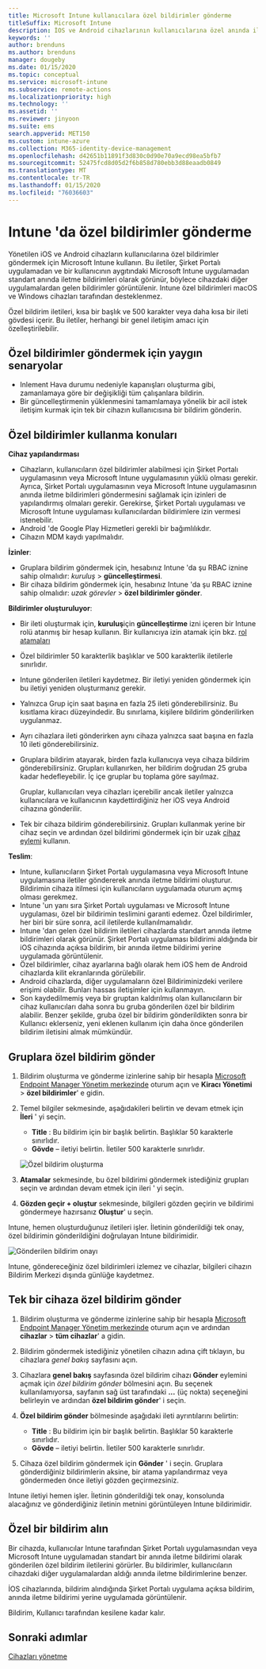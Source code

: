```yaml
---
title: Microsoft Intune kullanıcılara özel bildirimler gönderme
titleSuffix: Microsoft Intune
description: İOS ve Android cihazlarının kullanıcılarına özel anında iletme bildirimleri oluşturmak ve göndermek için Intune 'U kullanın
keywords: ''
author: brenduns
ms.author: brenduns
manager: dougeby
ms.date: 01/15/2020
ms.topic: conceptual
ms.service: microsoft-intune
ms.subservice: remote-actions
ms.localizationpriority: high
ms.technology: ''
ms.assetid: ''
ms.reviewer: jinyoon
ms.suite: ems
search.appverid: MET150
ms.custom: intune-azure
ms.collection: M365-identity-device-management
ms.openlocfilehash: d42651b11891f3d830c0d90e70a9ecd98ea5bfb7
ms.sourcegitcommit: 52475fcd8d05d2f6b858d780ebb3d88eaadb0849
ms.translationtype: MT
ms.contentlocale: tr-TR
ms.lasthandoff: 01/15/2020
ms.locfileid: "76036603"
---
```

# <a name="send-custom-notifications-in-intune"></a>Intune 'da özel bildirimler gönderme  

Yönetilen iOS ve Android cihazların kullanıcılarına özel bildirimler göndermek için Microsoft Intune kullanın. Bu iletiler, Şirket Portalı uygulamadan ve bir kullanıcının aygıtındaki Microsoft Intune uygulamadan standart anında iletme bildirimleri olarak görünür, böylece cihazdaki diğer uygulamalardan gelen bildirimler görüntülenir. Intune özel bildirimleri macOS ve Windows cihazları tarafından desteklenmez.   

Özel bildirim iletileri, kısa bir başlık ve 500 karakter veya daha kısa bir ileti gövdesi içerir. Bu iletiler, herhangi bir genel iletişim amacı için özelleştirilebilir.

## <a name="common-scenarios-for-sending-custom-notifications"></a>Özel bildirimler göndermek için yaygın senaryolar  

- Inlement Hava durumu nedeniyle kapanışları oluşturma gibi, zamanlamaya göre bir değişikliği tüm çalışanlara bildirin.
- Bir güncelleştirmenin yüklenmesini tamamlamaya yönelik bir acil istek iletişim kurmak için tek bir cihazın kullanıcısına bir bildirim gönderin. 

## <a name="considerations-for-using-custom-notifications"></a>Özel bildirimler kullanma konuları

**Cihaz yapılandırması** 

- Cihazların, kullanıcıların özel bildirimler alabilmesi için Şirket Portalı uygulamasının veya Microsoft Intune uygulamasının yüklü olması gerekir. Ayrıca, Şirket Portalı uygulamasının veya Microsoft Intune uygulamasının anında iletme bildirimleri göndermesini sağlamak için izinleri de yapılandırmış olmaları gerekir. Gerekirse, Şirket Portalı uygulaması ve Microsoft Intune uygulaması kullanıcılardan bildirimlere izin vermesi istenebilir.  
- Android 'de Google Play Hizmetleri gerekli bir bağımlılıkdır.  
- Cihazın MDM kaydı yapılmalıdır.

**İzinler**:
- Gruplara bildirim göndermek için, hesabınız Intune 'da şu RBAC iznine sahip olmalıdır: *kuruluş* > **güncelleştirmesi**.
- Bir cihaza bildirim göndermek için, hesabınız Intune 'da şu RBAC iznine sahip olmalıdır: *uzak görevler* > **özel bildirimler gönder**.

**Bildirimler oluşturuluyor**:  
- Bir ileti oluşturmak için, **kuruluş**için **güncelleştirme** izni içeren bir Intune rolü atanmış bir hesap kullanın. Bir kullanıcıya izin atamak için bkz. [rol atamaları](../fundamentals/role-based-access-control.md#role-assignments)  
- Özel bildirimler 50 karakterlik başlıklar ve 500 karakterlik iletilerle sınırlıdır.  
- Intune gönderilen iletileri kaydetmez. Bir iletiyi yeniden göndermek için bu iletiyi yeniden oluşturmanız gerekir.  
- Yalnızca Grup için saat başına en fazla 25 ileti gönderebilirsiniz. Bu kısıtlama kiracı düzeyindedir. Bu sınırlama, kişilere bildirim gönderilirken uygulanmaz.
- Ayrı cihazlara ileti gönderirken aynı cihaza yalnızca saat başına en fazla 10 ileti gönderebilirsiniz. 
- Gruplara bildirim atayarak, birden fazla kullanıcıya veya cihaza bildirim gönderebilirsiniz. Grupları kullanırken, her bildirim doğrudan 25 gruba kadar hedefleyebilir. İç içe gruplar bu toplama göre sayılmaz.  

  Gruplar, kullanıcıları veya cihazları içerebilir ancak iletiler yalnızca kullanıcılara ve kullanıcının kaydettirdiğiniz her iOS veya Android cihazına gönderilir.  
- Tek bir cihaza bildirim gönderebilirsiniz. Grupları kullanmak yerine bir cihaz seçin ve ardından özel bildirimi göndermek için bir uzak [cihaz eylemi](device-management.md#available-device-actions) kullanın.  

**Teslim**:  
- Intune, kullanıcıların Şirket Portalı uygulamasına veya Microsoft Intune uygulamasına iletiler göndererek anında iletme bildirimi oluşturur. Bildirimin cihaza itilmesi için kullanıcıların uygulamada oturum açmış olması gerekmez.  
- Intune 'un yanı sıra Şirket Portalı uygulaması ve Microsoft Intune uygulaması, özel bir bildirimin teslimini garanti edemez. Özel bildirimler, her biri bir süre sonra, acil iletilerde kullanılmamalıdır.  
- Intune 'dan gelen özel bildirim iletileri cihazlarda standart anında iletme bildirimleri olarak görünür. Şirket Portalı uygulaması bildirimi aldığında bir iOS cihazında açıksa bildirim, bir anında iletme bildirimi yerine uygulamada görüntülenir.  
- Özel bildirimler, cihaz ayarlarına bağlı olarak hem iOS hem de Android cihazlarda kilit ekranlarında görülebilir.  
- Android cihazlarda, diğer uygulamaların özel Bildiriminizdeki verilere erişimi olabilir. Bunları hassas iletişimler için kullanmayın.  
- Son kaydedilmemiş veya bir gruptan kaldırılmış olan kullanıcıların bir cihaz kullanıcıları daha sonra bu gruba gönderilen özel bir bildirim alabilir.  Benzer şekilde, gruba özel bir bildirim gönderildikten sonra bir Kullanıcı eklerseniz, yeni eklenen kullanım için daha önce gönderilen bildirim iletisini almak mümkündür.  

## <a name="send-a-custom-notification-to-groups"></a>Gruplara özel bildirim gönder  

1. Bildirim oluşturma ve gönderme izinlerine sahip bir hesapla [Microsoft Endpoint Manager Yönetim merkezinde](https://go.microsoft.com/fwlink/?linkid=2109431) oturum açın ve **Kiracı Yönetimi** > **özel bildirimler**' e gidin.  

2. Temel bilgiler sekmesinde, aşağıdakileri belirtin ve devam etmek için **İleri** ' yi seçin.  
   - **Title** : Bu bildirim için bir başlık belirtin. Başlıklar 50 karakterle sınırlıdır.  
   - **Gövde** – iletiyi belirtin. İletiler 500 karakterle sınırlıdır.

   ![Özel bildirim oluşturma](./media/custom-notifications/custom-notifications.png)  

3. **Atamalar** sekmesinde, bu özel bildirimi göndermek istediğiniz grupları seçin ve ardından devam etmek için ileri ' yi seçin.  

4. **Gözden geçir + oluştur** sekmesinde, bilgileri gözden geçirin ve bildirimi göndermeye hazırsanız **Oluştur**' u seçin.  

Intune, hemen oluşturduğunuz iletileri işler. İletinin gönderildiği tek onay, özel bildirimin gönderildiğini doğrulayan Intune bildirimidir.  

![Gönderilen bildirim onayı](./media/custom-notifications/notification-sent.png)  

Intune, göndereceğiniz özel bildirimleri izlemez ve cihazlar, bilgileri cihazın Bildirim Merkezi dışında günlüğe kaydetmez.  

## <a name="send-a-custom-notification-to-a-single-device"></a>Tek bir cihaza özel bildirim gönder  

1. Bildirim oluşturma ve gönderme izinlerine sahip bir hesapla [Microsoft Endpoint Manager Yönetim merkezinde](https://go.microsoft.com/fwlink/?linkid=2109431) oturum açın ve ardından **cihazlar** > **tüm cihazlar**' a gidin.

2. Bildirim göndermek istediğiniz yönetilen cihazın adına çift tıklayın, bu cihazlara *genel bakış* sayfasını açın.

3. Cihazlara **genel bakış** sayfasında özel bildirim cihazı **Gönder** eylemini açmak için *özel bildirim gönder* bölmesini açın. Bu seçenek kullanılamıyorsa, sayfanın sağ üst tarafındaki **...** (üç nokta) seçeneğini belirleyin ve ardından **özel bildirim gönder**' i seçin.

4. **Özel bildirim gönder** bölmesinde aşağıdaki ileti ayrıntılarını belirtin:  

   - **Title** : Bu bildirim için bir başlık belirtin. Başlıklar 50 karakterle sınırlıdır.  
   - **Gövde** – iletiyi belirtin. İletiler 500 karakterle sınırlıdır.  

5. Cihaza özel bildirim göndermek için **Gönder** ' i seçin. Gruplara gönderdiğiniz bildirimlerin aksine, bir atama yapılandırmaz veya göndermeden önce iletiyi gözden geçirmezsiniz.  

Intune iletiyi hemen işler. İletinin gönderildiği tek onay, konsolunda alacağınız ve gönderdiğiniz iletinin metnini görüntüleyen Intune bildirimidir.  

## <a name="receive-a-custom-notification"></a>Özel bir bildirim alın  

Bir cihazda, kullanıcılar Intune tarafından Şirket Portalı uygulamasından veya Microsoft Intune uygulamadan standart bir anında iletme bildirimi olarak gönderilen özel bildirim iletilerini görürler. Bu bildirimler, kullanıcıların cihazdaki diğer uygulamalardan aldığı anında iletme bildirimlerine benzer.  

İOS cihazlarında, bildirim alındığında Şirket Portalı uygulama açıksa bildirim, anında iletme bildirimi yerine uygulamada görüntülenir.  

Bildirim, Kullanıcı tarafından kesilene kadar kalır.  

## <a name="next-steps"></a>Sonraki adımlar  

[Cihazları yönetme](device-management.md)
